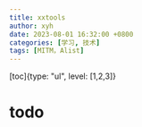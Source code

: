 ```yaml
---
title: xxtools
author: xyh
date: 2023-08-01 16:32:00 +0800
categories: [学习, 技术]
tags: [MITM，Alist]
---
```


[toc]{type: "ul", level: [1,2,3]}
 # todo